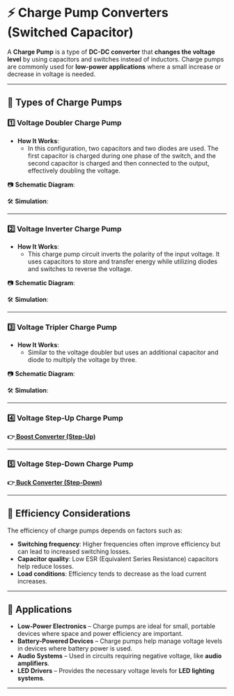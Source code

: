 # ⚡ Charge Pump Converters (Switched Capacitor)

A **Charge Pump** is a type of **DC-DC converter** that **changes the voltage level** by using capacitors and switches instead of inductors. Charge pumps are commonly used for **low-power applications** where a small increase or decrease in voltage is needed.

---

## 🔹 Types of Charge Pumps  

### **1️⃣ Voltage Doubler Charge Pump**
- **How It Works**: 
  - In this configuration, two capacitors and two diodes are used. The first capacitor is charged during one phase of the switch, and the second capacitor is charged and then connected to the output, effectively doubling the voltage.

📷 **Schematic Diagram**:


🛠 **Simulation**:  


---

### **2️⃣ Voltage Inverter Charge Pump**

- **How It Works**: 
  - This charge pump circuit inverts the polarity of the input voltage. It uses capacitors to store and transfer energy while utilizing diodes and switches to reverse the voltage.

📷 **Schematic Diagram**:


🛠 **Simulation**:


---

### **3️⃣ Voltage Tripler Charge Pump**

- **How It Works**: 
  - Similar to the voltage doubler but uses an additional capacitor and diode to multiply the voltage by three.


📷 **Schematic Diagram**:


🛠 **Simulation**:


---

### **4️⃣ Voltage Step-Up Charge Pump**
**👉[ Boost Converter (Step-Up)](../Boost_Converter)**

---

### **5️⃣ Voltage Step-Down Charge Pump**

**👉[ Buck Converter (Step-Down)](../Buck_Converter)**


---

## 🔹 Efficiency Considerations

The efficiency of charge pumps depends on factors such as:
- **Switching frequency**: Higher frequencies often improve efficiency but can lead to increased switching losses.
- **Capacitor quality**: Low ESR (Equivalent Series Resistance) capacitors help reduce losses.
- **Load conditions**: Efficiency tends to decrease as the load current increases.

---

## 📌 Applications
- **Low-Power Electronics** – Charge pumps are ideal for small, portable devices where space and power efficiency are important.
- **Battery-Powered Devices** – Charge pumps help manage voltage levels in devices where battery power is used.
- **Audio Systems** – Used in circuits requiring negative voltage, like **audio amplifiers**.
- **LED Drivers** – Provides the necessary voltage levels for **LED lighting systems**.

---

